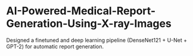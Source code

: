 # AI-Powered-Medical-Report-Generation-Using-X-ray-Images
Designed a finetuned and deep learning pipeline (DenseNet121 + U-Net + GPT-2) for automatic report generation. 
